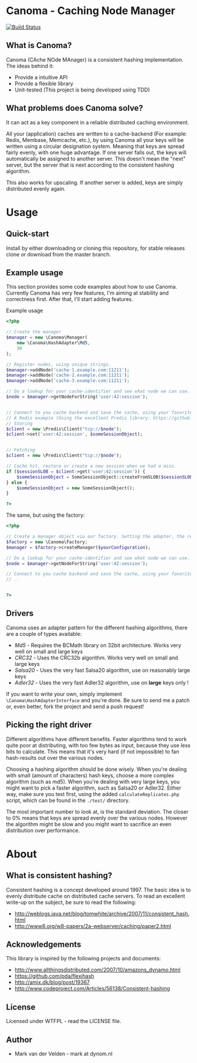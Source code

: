 Canoma - Caching Node Manager
=============================

[![Build Status](https://secure.travis-ci.org/Dynom/Canoma.png?branch=development)](http://travis-ci.org/Dynom/Canoma)


What is Canoma?
---------------
Canoma (CAche NOde MAnager) is a consistent hashing implementation. The ideas behind it:

* Provide a intuitive API
* Provide a flexible library
* Unit-tested (This project is being developed using TDD)


What problems does Canoma solve?
--------------------------------
It can act as a key component in a reliable distributed caching environment.

All your (application) caches are written to a cache-backend (For example: Redis, Membase, Memcache, etc.),
by using Canoma all your keys will be written using a circular designation system. Meaning that keys are spread fairly
evenly, with one huge advantage. If one server falls out, the keys will automatically be assigned to another server.
This doesn't mean the "next" server, but the server that is next according to the consistent hashing algorithm.

This also works for upscaling. If another server is added, keys are simply distributed evenly again.


Usage
=====


Quick-start
------------
Install by either downloading or cloning this repository, for stable releases clone or download from the master branch.


Example usage
-------------
This section provides some code examples about how to use Canoma. Currently Canoma has very few features, I'm aiming at
stability and correctness first. After that, I'll start adding features.

Example usage
```php
<?php

// Create the manager
$manager = new \Canoma\Manager(
    new \Canoma\HashAdapter\Md5,
    30
);

// Register nodes, using unique strings.
$manager->addNode('cache-1.example.com:11211');
$manager->addNode('cache-2.example.com:11211');
$manager->addNode('cache-3.example.com:11211');

// Do a lookup for your cache-identifier and see what node we can use.
$node = $manager->getNodeForString('user:42:session');


// Connect to you cache backend and save the cache, using your favorite backends and libraries
// A Redis example (Using the excellent Predis library: https://github.com/nrk/predis)
// Storing
$client = new \Predis\Client("tcp://$node");
$client->set('user:42:session', $someSessionObject);


// Fetching
$client = new \Predis\Client("tcp://$node");

// Cache hit, restore or create a new session when we had a miss.
if ($sessionSLOB = $client->get('user:42:session')) {
    $someSessionObject = SomeSessionObject::createFromSLOB($sessionSLOB);
} else {
    $someSessionObject = new SomeSessionObject();
}

?>
```

The same, but using the factory:
```php
<?php

// Create a manager object via our factory. Setting the adapter, the replicate count and the nodes
$factory = new \Canoma\Factory;
$manager = $factory->createManager($yourConfiguration);

// Do a lookup for your cache-identifier and see what node we can use.
$node = $manager->getNodeForString('user:42:session');

// Connect to you cache backend and save the cache, using your favorite backends and libraries
// ..


?>
```


Drivers
-------
Canoma uses an adapter pattern for the different hashing algorithms, there are a couple of types available:
* _Md5_ - Requires the BCMath library on 32bit architecture. Works very well on small and large keys
* _CRC32_ - Uses the CRC32b algorithm. Works very well on small and large keys
* _Salsa20_ - Uses the very fast Salsa20 algorithm, use on reasonably large keys
* _Adler32_ - Uses the very fast Adler32 algorithm, use on **large** keys only !

If you want to write your own, simply implement ```\Canoma\HashAdapterInterface``` and you're done. Be sure to send me a
patch or, even better, fork the project and send a push request!


Picking the right driver
------------------------
Different algorithms have different benefits. Faster algorithms tend to work quite poor at distributing, with too few
bytes as input, because they use less bits to calculate. This means that it's very hard (if not impossible) to fan
hash-results out over the various nodes.

Choosing a hashing algorithm should be done wisely. When you're dealing with small (amount of characters) hash keys,
choose a more complex algorithm (such as md5). When you're dealing with very large keys, you might want to pick a faster
algorithm, such as Salsa20 or Adler32. Either way, make sure you test first, using the added ```calculateReplicates.php```
script, which can be found in the ```./test/``` directory.

The most important number to look at, is the standard deviation. The closer to 0% means that keys are spread evenly over
the various nodes. However the algorithm might be slow and you might want to sacrifice an even distribution over
performance.


About
=====


What is consistent hashing?
---------------------------
Consistent hashing is a concept developed around 1997. The basic idea is to evenly distribute cache on distributed cache
servers. To read an excellent write-up on the subject, be sure to read the following:

* http://weblogs.java.net/blog/tomwhite/archive/2007/11/consistent_hash.html
* http://www8.org/w8-papers/2a-webserver/caching/paper2.html


Acknowledgements
----------------
This library is inspired by the following projects and documents:

* http://www.allthingsdistributed.com/2007/10/amazons_dynamo.html
* https://github.com/pda/flexihash
* http://amix.dk/blog/post/19367
* http://www.codeproject.com/Articles/56138/Consistent-hashing


License
-------
Licensed under WTFPL - read the LICENSE file.


Author
------
* Mark van der Velden - mark at dynom.nl